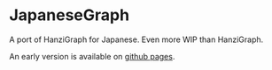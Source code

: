 # JapaneseGraph
A port of HanziGraph for Japanese. Even more WIP than HanziGraph.

An early version is available on [github pages](https://mreichhoff.github.io/JapaneseGraph/).
